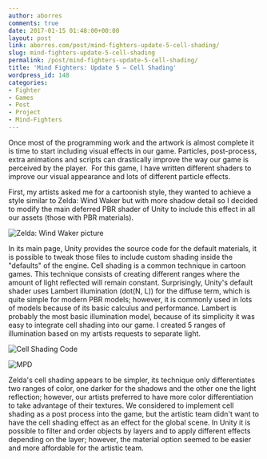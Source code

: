 ```yaml
---
author: aborres
comments: true
date: 2017-01-15 01:48:00+00:00
layout: post
link: aborres.com/post/mind-fighters-update-5-cell-shading/
slug: mind-fighters-update-5-cell-shading
permalink: /post/mind-fighters-update-5-cell-shading/
title: 'Mind Fighters: Update 5 – Cell Shading'
wordpress_id: 148
categories:
- Fighter
- Games
- Post
- Project
- Mind-Fighters
---
```


Once most of the programming work and the artwork is almost complete it is time to start including visual effects in our game. Particles, post-process, extra animations and scripts can drastically improve the way our game is perceived by the player.  For this game, I have written different shaders to improve our visual appearance and lots of different particle effects.

First, my artists asked me for a cartoonish style, they wanted to achieve a style similar to Zelda: Wind Waker but with more shadow detail so I decided to modify the main deferred PBR shader of Unity to include this effect in all our assets (those with PBR materials).

![Zelda: Wind Waker picture](http://www.zeldadungeon.net/Zelda09/Walkthrough/01/035.png)

In its main page, Unity provides the source code for the default materials, it is possible to tweak those files to include custom shading inside the "defaults" of the engine. Cell shading is a common technique in cartoon games. This technique consists of creating different ranges where the amount of light reflected will remain constant. Surprisingly, Unity's default shader uses Lambert illumination (dot(N, L)) for the diffuse term, which is quite simple for modern PBR models; however, it is commonly used in lots of models because of its basic calculus and performance. Lambert is probably the most basic illumination model, because of its simplicity it was easy to integrate cell shading into our game. I created 5 ranges of illumination based on my artists requests to separate light.

![Cell Shading Code](http://aborres.com/wp-content/uploads/2017/01/d46a4e58444c893fa38c2793ce61b7e4.png)

![MPD](http://aborres.com/wp-content/uploads/2017/01/41d6b9c7edc7227242a99b17ece1a296.png)



Zelda's cell shading appears to be simpler, its technique only differentiates two ranges of color, one darker for the shadows and the other one the light reflection; however, our artists preferred to have more color differentiation to take advantage of their textures. We considered to implement cell shading as a post process into the game, but the artistic team didn't want to have the cell shading effect as an effect for the global scene. In Unity it is possible to filter and order objects by layers and to apply different effects depending on the layer; however, the material option seemed to be easier and more affordable for the artistic team.


